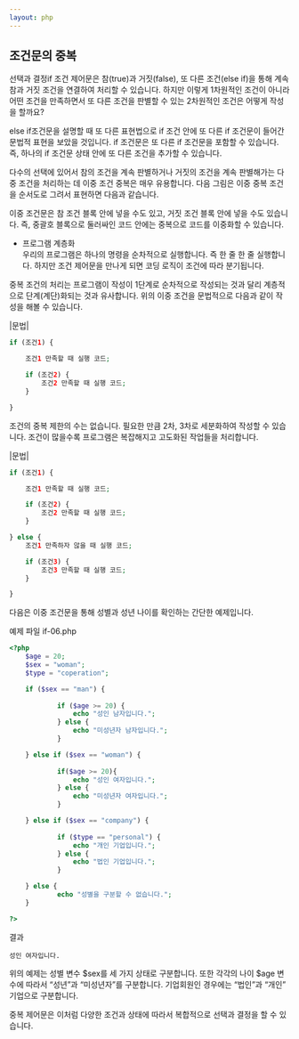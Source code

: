 ```yaml
---
layout: php
---
```

## 조건문의 중복
선택과 결정if 조건 제어문은 참(true)과 거짓(false), 또 다른 조건(else if)을 통해 계속 참과 거짓 조건을 연결하여 처리할 수 있습니다. 하지만 이렇게 1차원적인 조건이 아니라 어떤 조건을 만족하면서 또 다른 조건을 판별할 수 있는 2차원적인 조건은 어떻게 작성을 할까요?  

else if조건문을 설명할 때 또 다른 표현법으로 if 조건 안에 또 다른 if 조건문이 들어간 문법적 표현을 보았을 것입니다. if 조건문은 또 다른 if 조건문을 포함할 수 있습니다. 즉, 하나의 if 조건문 상태 안에 또 다른 조건을 추가할 수 있습니다.  

다수의 선택에 있어서 참의 조건을 계속 판별하거나 거짓의 조건을 계속 판별해가는 다중 조건을 처리하는 데 이중 조건 중복은 매우 유용합니다.
다음 그림은 이중 중복 조건을 순서도로 그려서 표현하면 다음과 같습니다.  


이중 조건문은 참 조건 블록 안에 넣을 수도 있고, 거짓 조건 블록 안에 넣을 수도 있습니다. 즉, 중괄호 블록으로 둘러싸인 코드 안에는 중복으로 코드를 이중화할 수 있습니다.  

* 프로그램 계층화  
우리의 프로그램은 하나의 명령을 순차적으로 실행합니다. 즉 한 줄 한 줄 실행합니다. 하지만 조건 제어문을 만나게 되면 코딩 로직이 조건에 따라 분기됩니다.   

중복 조건의 처리는 프로그램이 작성이 1단계로 순차적으로 작성되는 것과 달리 계층적으로 단계(계단)화되는 것과 유사합니다. 위의 이중 조건을 문법적으로 다음과 같이 작성을 해볼 수 있습니다.  

|문법|
```php
if (조건1) {

	조건1 만족할 때 실행 코드;

	if (조건2) {
		조건2 만족할 때 실행 코드;  
	}

}
```

조건의 중복 제한의 수는 없습니다. 필요한 만큼 2차, 3차로 세분화하여 작성할 수 있습니다. 조건이 많을수록 프로그램은 복잡해지고 고도화된 작업들을 처리합니다.  

|문법|
```php
if (조건1) {

	조건1 만족할 때 실행 코드;

	if (조건2) {
		조건2 만족할 때 실행 코드;  
	}

} else {
	조건1 만족하자 않을 때 실행 코드;

	if (조건3) {
		조건3 만족할 때 실행 코드;  
	}

}
```

다음은 이중 조건문을 통해 성별과 성년 나이를 확인하는 간단한 예제입니다.  

예제 파일 if-06.php
```php
<?php
	$age = 20;
  	$sex = "woman";
  	$type = "coperation";

  	if ($sex == "man") {
    	
    		if ($age >= 20) {
      			echo "성인 남자입니다.";
    		} else {
      			echo "미성년자 남자입니다.";
    		}

  	} else if ($sex == "woman") {
    	
    		if($age >= 20){
      			echo "성인 여자입니다.";
    		} else {
      			echo "미성년자 여자입니다.";
    		}

  	} else if ($sex == "company") {
    	
    		if ($type == "personal") {
      			echo "개인 기업입니다.";
    		} else {
    			echo "법인 기업입니다.";
    		}

	} else {
    		echo "성별을 구분할 수 없습니다.";
	}

?>
```

결과
```
성인 여자입니다.
```

위의 예제는 성별 변수 $sex를 세 가지 상태로 구분합니다. 또한 각각의 나이 $age 변수에 따라서 “성년”과 “미성년자”를 구분합니다. 기업회원인 경우에는 “법인”과 “개인” 기업으로 구분합니다.  

중복 제어문은 이처럼 다양한 조건과 상태에 따라서 복합적으로 선택과 결정을 할 수 있습니다.  


<br><br>